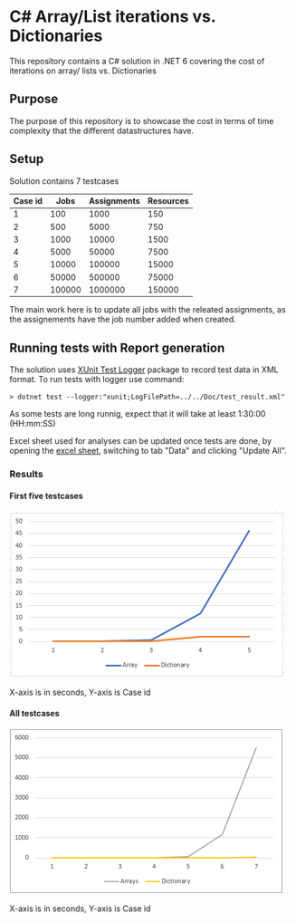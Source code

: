 # C# Array/List iterations vs. Dictionaries
This repository contains a C# solution in .NET 6 covering the cost of iterations on array/ lists vs. Dictionaries


## Purpose
The purpose of this repository is to showcase the cost in terms of time complexity that the different datastructures have.

## Setup
Solution contains 7 testcases

| Case id | Jobs | Assignments | Resources |
| ---- | ---- | ----------- | --------- |
| 1 | 100 | 1000 | 150 |
| 2 | 500 | 5000 | 750 |
| 3 | 1000 | 10000 | 1500 |
| 4 | 5000 | 50000 | 7500 |
| 5 | 10000 | 100000 | 15000 |
| 6 | 50000 | 500000 | 75000 |
| 7 | 100000 | 1000000 | 150000 |

The main work here is to update all jobs with the releated assignments, as the assignements have the job number added when created.

## Running tests with Report generation
The solution uses [XUnit Test Logger](https://github.com/spekt/xunit.testlogger) package to record test data in XML format.
To run tests with logger use command:

```
> dotnet test --logger:"xunit;LogFilePath=../../Doc/test_result.xml"
```
As some tests are long runnig, expect that it will take at least 1:30:00 (HH:mm:SS)

Excel sheet used for analyses can be updated once tests are done, by opening the [excel sheet](Doc/PerformanceAnalysis.xlsx), switching to tab "Data" and clicking "Update All".

### Results
#### First five testcases
![first five testcases](Doc/chart_first_five_testcases.png "First five testcases")

X-axis is in seconds, Y-axis is Case id

#### All testcases
![all testcases](Doc/chart_all_testcases.png "All testcases")

X-axis is in seconds, Y-axis is Case id